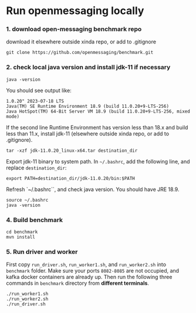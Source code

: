 # Run openmessaging locally

### 1. download open-messaging benchmark repo
download it elsewhere outside xinda repo, or add to .gitignore
```
git clone https://github.com/openmessaging/benchmark.git
```
### 2. check local java version and install jdk-11 if necessary
```
java -version
```
You should see output like:
```
1.0.20" 2023-07-18 LTS
Java(TM) SE Runtime Environment 18.9 (build 11.0.20+9-LTS-256)
Java HotSpot(TM) 64-Bit Server VM 18.9 (build 11.0.20+9-LTS-256, mixed mode)
```
If the second line Runtime Environment has version less than 18.x and build less than 11.x, install jdk-11 (elsewhere outside xinda repo, or add to .gitignore).
```
tar -xzf jdk-11.0.20_linux-x64.tar destination_dir
```
Export jdk-11 binary to system path. In `~/.bashrc`, add the following line, and replace `destination_dir`:
```
export PATH=destination_dir/jdk-11.0.20/bin:$PATH
```
Refresh `~/.bashrc``, and check java version. You should have JRE 18.9.
```
source ~/.bashrc
java -version
```
### 4. Build benchmark
```
cd benchmark
mvn install
```
### 5. Run driver and worker
First copy `run_driver.sh`, `run_worker1.sh`, and `run_worker2.sh` into `benchmark` folder. Make sure your ports `8082-8085` are not occupied, and kafka docker containers are already up. Then run the following three commands in `benchmark` directory from **different terminals**.
```
./run_worker1.sh
./run_worker2.sh
./run_driver.sh
```
